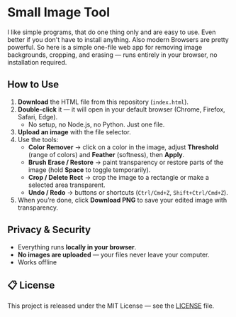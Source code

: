 # Small Image Tool


I like simple programs, that do one thing only and are easy to use. Even better if you don't have to install anything. Also modern Browsers are pretty powerful. So here is a simple one-file web app for removing image backgrounds, cropping, and erasing — runs entirely in your browser, no installation required.

## How to Use

1. **Download** the HTML file from this repository (`index.html`).
2. **Double-click** it — it will open in your default browser (Chrome, Firefox, Safari, Edge).
   - No setup, no Node.js, no Python. Just one file.
3. **Upload an image** with the file selector.
4. Use the tools:
   - **Color Remover** → click on a color in the image, adjust **Threshold** (range of colors) and **Feather** (softness), then **Apply**.
   - **Brush Erase / Restore** → paint transparency or restore parts of the image (hold **Space** to toggle temporarily).
   - **Crop / Delete Rect** → crop the image to a rectangle or make a selected area transparent.
   - **Undo / Redo** → buttons or shortcuts (`Ctrl/Cmd+Z`, `Shift+Ctrl/Cmd+Z`).
5. When you’re done, click **Download PNG** to save your edited image with transparency.

##  Privacy & Security

- Everything runs **locally in your browser**.
- **No images are uploaded** — your files never leave your computer.
- Works offline

## 📋 License


This project is released under the MIT License — see the [LICENSE](LICENSE) file.
